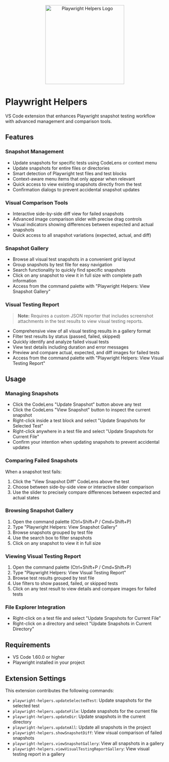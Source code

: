 <p align="center">
  <img src="https://github.com/user-attachments/assets/ba066441-4def-494c-a675-082753b16b12" alt="Playwright Helpers Logo" width="250"/>
</p>

# Playwright Helpers

VS Code extension that enhances Playwright snapshot testing workflow with advanced management and comparison tools.

## Features

### Snapshot Management
- Update snapshots for specific tests using CodeLens or context menu
- Update snapshots for entire files or directories
- Smart detection of Playwright test files and test blocks
- Context-aware menu items that only appear when relevant
- Quick access to view existing snapshots directly from the test
- Confirmation dialogs to prevent accidental snapshot updates

### Visual Comparison Tools
- Interactive side-by-side diff view for failed snapshots
- Advanced image comparison slider with precise drag controls
- Visual indicators showing differences between expected and actual snapshots
- Quick access to all snapshot variations (expected, actual, and diff)

### Snapshot Gallery
- Browse all visual test snapshots in a convenient grid layout
- Group snapshots by test file for easy navigation
- Search functionality to quickly find specific snapshots
- Click on any snapshot to view it in full size with complete path information
- Access from the command palette with "Playwright Helpers: View Snapshot Gallery"

### Visual Testing Report
> **Note:** Requires a custom JSON reporter that includes screenshot attachments in the test results to view visual testing reports.


- Comprehensive view of all visual testing results in a gallery format
- Filter test results by status (passed, failed, skipped)
- Quickly identify and analyze failed visual tests
- View test details including duration and error messages
- Preview and compare actual, expected, and diff images for failed tests
- Access from the command palette with "Playwright Helpers: View Visual Testing Report"

## Usage

### Managing Snapshots
- Click the CodeLens "Update Snapshot" button above any test
- Click the CodeLens "View Snapshot" button to inspect the current snapshot
- Right-click inside a test block and select "Update Snapshots for Selected Test"
- Right-click anywhere in a test file and select "Update Snapshots for Current File"
- Confirm your intention when updating snapshots to prevent accidental updates

### Comparing Failed Snapshots
When a snapshot test fails:
1. Click the "View Snapshot Diff" CodeLens above the test
2. Choose between side-by-side view or interactive slider comparison
3. Use the slider to precisely compare differences between expected and actual states

### Browsing Snapshot Gallery
1. Open the command palette (Ctrl+Shift+P / Cmd+Shift+P)
2. Type "Playwright Helpers: View Snapshot Gallery"
3. Browse snapshots grouped by test file
4. Use the search box to filter snapshots
5. Click on any snapshot to view it in full size

### Viewing Visual Testing Report
1. Open the command palette (Ctrl+Shift+P / Cmd+Shift+P)
2. Type "Playwright Helpers: View Visual Testing Report"
3. Browse test results grouped by test file
4. Use filters to show passed, failed, or skipped tests
5. Click on any test result to view details and compare images for failed tests

### File Explorer Integration
- Right-click on a test file and select "Update Snapshots for Current File"
- Right-click on a directory and select "Update Snapshots in Current Directory"

## Requirements

- VS Code 1.60.0 or higher
- Playwright installed in your project

## Extension Settings

This extension contributes the following commands:

* `playwright-helpers.updateSelectedTest`: Update snapshots for the selected test
* `playwright-helpers.updateFile`: Update snapshots for the current file
* `playwright-helpers.updateDir`: Update snapshots in the current directory
* `playwright-helpers.updateAll`: Update all snapshots in the project
* `playwright-helpers.showSnapshotDiff`: View visual comparison of failed snapshots
* `playwright-helpers.viewSnapshotGallery`: View all snapshots in a gallery
* `playwright-helpers.viewVisualTestingReportGallery`: View visual testing report in a gallery

